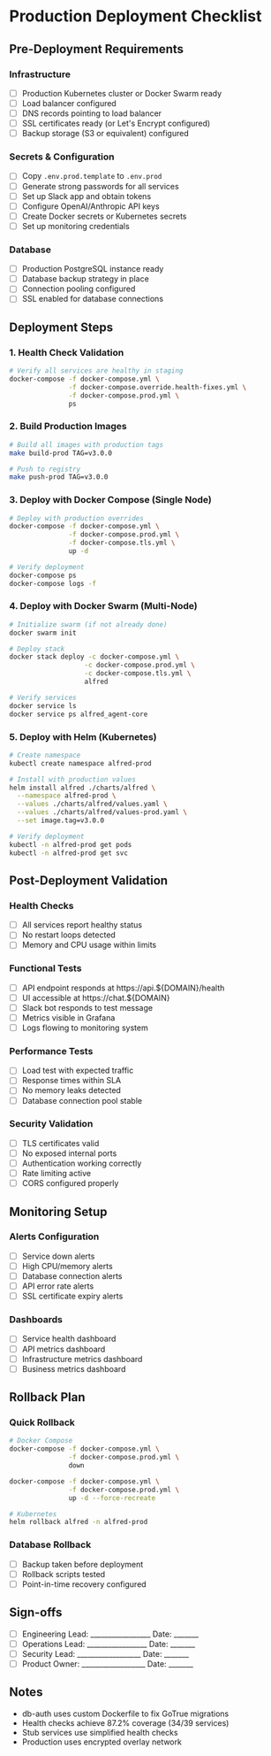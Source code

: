 # Production Deployment Checklist

## Pre-Deployment Requirements

### Infrastructure
- [ ] Production Kubernetes cluster or Docker Swarm ready
- [ ] Load balancer configured
- [ ] DNS records pointing to load balancer
- [ ] SSL certificates ready (or Let's Encrypt configured)
- [ ] Backup storage (S3 or equivalent) configured

### Secrets & Configuration
- [ ] Copy `.env.prod.template` to `.env.prod`
- [ ] Generate strong passwords for all services
- [ ] Set up Slack app and obtain tokens
- [ ] Configure OpenAI/Anthropic API keys
- [ ] Create Docker secrets or Kubernetes secrets
- [ ] Set up monitoring credentials

### Database
- [ ] Production PostgreSQL instance ready
- [ ] Database backup strategy in place
- [ ] Connection pooling configured
- [ ] SSL enabled for database connections

## Deployment Steps

### 1. Health Check Validation
```bash
# Verify all services are healthy in staging
docker-compose -f docker-compose.yml \
               -f docker-compose.override.health-fixes.yml \
               -f docker-compose.prod.yml \
               ps
```

### 2. Build Production Images
```bash
# Build all images with production tags
make build-prod TAG=v3.0.0

# Push to registry
make push-prod TAG=v3.0.0
```

### 3. Deploy with Docker Compose (Single Node)
```bash
# Deploy with production overrides
docker-compose -f docker-compose.yml \
               -f docker-compose.prod.yml \
               -f docker-compose.tls.yml \
               up -d

# Verify deployment
docker-compose ps
docker-compose logs -f
```

### 4. Deploy with Docker Swarm (Multi-Node)
```bash
# Initialize swarm (if not already done)
docker swarm init

# Deploy stack
docker stack deploy -c docker-compose.yml \
                   -c docker-compose.prod.yml \
                   -c docker-compose.tls.yml \
                   alfred

# Verify services
docker service ls
docker service ps alfred_agent-core
```

### 5. Deploy with Helm (Kubernetes)
```bash
# Create namespace
kubectl create namespace alfred-prod

# Install with production values
helm install alfred ./charts/alfred \
  --namespace alfred-prod \
  --values ./charts/alfred/values.yaml \
  --values ./charts/alfred/values-prod.yaml \
  --set image.tag=v3.0.0

# Verify deployment
kubectl -n alfred-prod get pods
kubectl -n alfred-prod get svc
```

## Post-Deployment Validation

### Health Checks
- [ ] All services report healthy status
- [ ] No restart loops detected
- [ ] Memory and CPU usage within limits

### Functional Tests
- [ ] API endpoint responds at https://api.${DOMAIN}/health
- [ ] UI accessible at https://chat.${DOMAIN}
- [ ] Slack bot responds to test message
- [ ] Metrics visible in Grafana
- [ ] Logs flowing to monitoring system

### Performance Tests
- [ ] Load test with expected traffic
- [ ] Response times within SLA
- [ ] No memory leaks detected
- [ ] Database connection pool stable

### Security Validation
- [ ] TLS certificates valid
- [ ] No exposed internal ports
- [ ] Authentication working correctly
- [ ] Rate limiting active
- [ ] CORS configured properly

## Monitoring Setup

### Alerts Configuration
- [ ] Service down alerts
- [ ] High CPU/memory alerts
- [ ] Database connection alerts
- [ ] API error rate alerts
- [ ] SSL certificate expiry alerts

### Dashboards
- [ ] Service health dashboard
- [ ] API metrics dashboard
- [ ] Infrastructure metrics dashboard
- [ ] Business metrics dashboard

## Rollback Plan

### Quick Rollback
```bash
# Docker Compose
docker-compose -f docker-compose.yml \
               -f docker-compose.prod.yml \
               down

docker-compose -f docker-compose.yml \
               -f docker-compose.prod.yml \
               up -d --force-recreate

# Kubernetes
helm rollback alfred -n alfred-prod
```

### Database Rollback
- [ ] Backup taken before deployment
- [ ] Rollback scripts tested
- [ ] Point-in-time recovery configured

## Sign-offs

- [ ] Engineering Lead: _________________ Date: _______
- [ ] Operations Lead: _________________ Date: _______
- [ ] Security Lead: __________________ Date: _______
- [ ] Product Owner: __________________ Date: _______

## Notes
- db-auth uses custom Dockerfile to fix GoTrue migrations
- Health checks achieve 87.2% coverage (34/39 services)
- Stub services use simplified health checks
- Production uses encrypted overlay network
